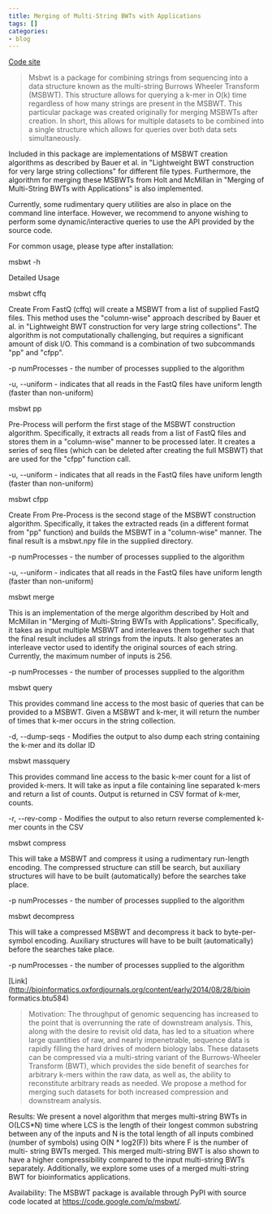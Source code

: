 ```yaml
---
title: Merging of Multi-String BWTs with Applications
tags: []
categories:
- blog
---
```

[Code site](http://code.google.com/p/msbwt/wiki/CommandLineInterface)
<!--more-->

> Msbwt is a package for combining strings from sequencing into a data
structure known as the multi-string Burrows Wheeler Transform (MSBWT). This
structure allows for querying a k-mer in O(k) time regardless of how many
strings are present in the MSBWT. This particular package was created
originally for merging MSBWTs after creation. In short, this allows for
multiple datasets to be combined into a single structure which allows for
queries over both data sets simultaneously.

Included in this package are implementations of MSBWT creation algorithms as
described by Bauer et al. in "Lightweight BWT construction for very large
string collections" for different file types. Furthermore, the algorithm for
merging these MSBWTs from Holt and McMillan in "Merging of Multi-String BWTs
with Applications" is also implemented.

Currently, some rudimentary query utilities are also in place on the command
line interface. However, we recommend to anyone wishing to perform some
dynamic/interactive queries to use the API provided by the source code.

For common usage, please type after installation:

msbwt -h

Detailed Usage

msbwt cffq

Create From FastQ (cffq) will create a MSBWT from a list of supplied FastQ
files. This method uses the "column-wise" approach described by Bauer et al.
in "Lightweight BWT construction for very large string collections". The
algorithm is not computationally challenging, but requires a significant
amount of disk I/O. This command is a combination of two subcommands "pp" and
"cfpp".

-p numProcesses - the number of processes supplied to the algorithm 

-u, --uniform - indicates that all reads in the FastQ files have uniform length (faster than non-uniform) 

msbwt pp

Pre-Process will perform the first stage of the MSBWT construction algorithm.
Specifically, it extracts all reads from a list of FastQ files and stores them
in a "column-wise" manner to be processed later. It creates a series of seq
files (which can be deleted after creating the full MSBWT) that are used for
the "cfpp" function call.

-u, --uniform - indicates that all reads in the FastQ files have uniform length (faster than non-uniform) 

msbwt cfpp

Create From Pre-Process is the second stage of the MSBWT construction
algorithm. Specifically, it takes the extracted reads (in a different format
from "pp" function) and builds the MSBWT in a "column-wise" manner. The final
result is a msbwt.npy file in the supplied directory.

-p numProcesses - the number of processes supplied to the algorithm 

-u, --uniform - indicates that all reads in the FastQ files have uniform length (faster than non-uniform) 

msbwt merge

This is an implementation of the merge algorithm described by Holt and
McMillan in "Merging of Multi-String BWTs with Applications". Specifically, it
takes as input multiple MSBWT and interleaves them together such that the
final result includes all strings from the inputs. It also generates an
interleave vector used to identify the original sources of each string.
Currently, the maximum number of inputs is 256.

-p numProcesses - the number of processes supplied to the algorithm 

msbwt query

This provides command line access to the most basic of queries that can be
provided to a MSBWT. Given a MSBWT and k-mer, it will return the number of
times that k-mer occurs in the string collection.

-d, --dump-seqs - Modifies the output to also dump each string containing the k-mer and its dollar ID 

msbwt massquery

This provides command line access to the basic k-mer count for a list of
provided k-mers. It will take as input a file containing line separated k-mers
and return a list of counts. Output is returned in CSV format of k-mer,
counts.

-r, --rev-comp - Modifies the output to also return reverse complemented k-mer counts in the CSV 

msbwt compress

This will take a MSBWT and compress it using a rudimentary run-length
encoding. The compressed structure can still be search, but auxiliary
structures will have to be built (automatically) before the searches take
place.

-p numProcesses - the number of processes supplied to the algorithm 

msbwt decompress

This will take a compressed MSBWT and decompress it back to byte-per-symbol
encoding. Auxiliary structures will have to be built (automatically) before
the searches take place.

-p numProcesses - the number of processes supplied to the algorithm

[Link](http://bioinformatics.oxfordjournals.org/content/early/2014/08/28/bioin
formatics.btu584)

> Motivation: The throughput of genomic sequencing has increased to the point
that is overrunning the rate of downstream analysis. This, along with the
desire to revisit old data, has led to a situation where large quantities of
raw, and nearly impenetrable, sequence data is rapidly filling the hard drives
of modern biology labs. These datasets can be compressed via a multi-string
variant of the Burrows-Wheeler Transform (BWT), which provides the side
benefit of searches for arbitrary k-mers within the raw data, as well as, the
ability to reconstitute arbitrary reads as needed. We propose a method for
merging such datasets for both increased compression and downstream analysis.

Results: We present a novel algorithm that merges multi-string BWTs in
O(LCS*N) time where LCS is the length of their longest common substring
between any of the inputs and N is the total length of all inputs combined
(number of symbols) using O(N * log2(F)) bits where F is the number of multi-
string BWTs merged. This merged multi-string BWT is also shown to have a
higher compressibility compared to the input multi-string BWTs separately.
Additionally, we explore some uses of a merged multi-string BWT for
bioinformatics applications.

Availability: The MSBWT package is available through PyPI with source code
located at https://code.google.com/p/msbwt/.

